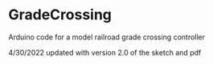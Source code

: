 # GradeCrossing
Arduino code for a model railroad grade crossing controller

4/30/2022 updated with version 2.0 of the sketch and pdf

